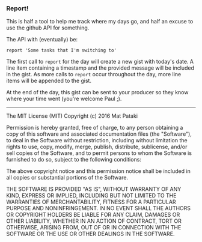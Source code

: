 ### Report!

This is half a tool to help me track where my days go, and half an excuse to use the github API for something.

The API with (eventually) be:
```shell
report 'Some tasks that I'm switching to'
```
The first call to `report` for the day will create a new gist with today's date. A line item containing a timestamp and the provided message will be included in the gist. As more calls to `report` occur throughout the day, more line items will be appended to the gist.

At the end of the day, this gist can be sent to your producer so they know where your time went (you're welcome Paul ;).

--------------------

The MIT License (MIT)
Copyright (c) 2016 Mat Pataki

Permission is hereby granted, free of charge, to any person obtaining a copy of this software and associated documentation files (the "Software"), to deal in the Software without restriction, including without limitation the rights to use, copy, modify, merge, publish, distribute, sublicense, and/or sell copies of the Software, and to permit persons to whom the Software is furnished to do so, subject to the following conditions:

The above copyright notice and this permission notice shall be included in all copies or substantial portions of the Software.

THE SOFTWARE IS PROVIDED "AS IS", WITHOUT WARRANTY OF ANY KIND, EXPRESS OR IMPLIED, INCLUDING BUT NOT LIMITED TO THE WARRANTIES OF MERCHANTABILITY, FITNESS FOR A PARTICULAR PURPOSE AND NONINFRINGEMENT. IN NO EVENT SHALL THE AUTHORS OR COPYRIGHT HOLDERS BE LIABLE FOR ANY CLAIM, DAMAGES OR OTHER LIABILITY, WHETHER IN AN ACTION OF CONTRACT, TORT OR OTHERWISE, ARISING FROM, OUT OF OR IN CONNECTION WITH THE SOFTWARE OR THE USE OR OTHER DEALINGS IN THE SOFTWARE.
